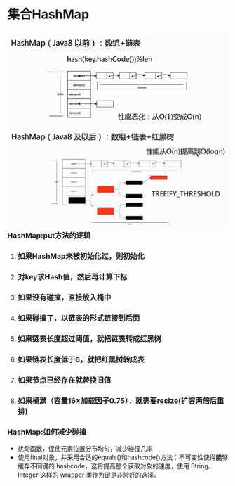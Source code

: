 # 集合HashMap

### ![](/hash/1.png)![](/hash/2.png)HashMap:put方法的逻辑

1. ### 如果HashMap未被初始化过，则初始化
2. ### 对key求Hash值，然后再计算下标
3. ### 如果没有碰撞，直接放入桶中
4. ### 如果碰撞了，以链表的形式链接到后面
5. ### 如果链表长度超过阈值，就把链表转成红黑树
6. ### 如果链表长度低于6，就把红黑树转成表
7. ### 如果节点已经存在就替换旧值
8. ### 如果桶满（容量16×加载因子0.75），就需要resize\(扩容两倍后重排\)

### HashMap:如何减少碰撞

* 扰动函数，促使元素位置分布均匀，减少碰撞几率
* 使用final对象，并采用合适的equals\(\)和hashcode\(\)方法：不可变性使得**能**够缓存不同键的 hashcode，这将提高整个获取对象的速度，使用 String、Integer 这样的 wrapper 类作为键是非常好的选择。



